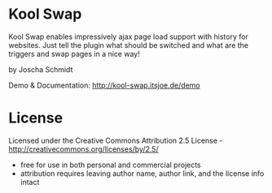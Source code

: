 Kool Swap
===============
Kool Swap enables impressively ajax page load support with history for websites. Just tell the plugin what should be switched and what are the triggers and swap pages in a nice way!

by Joscha Schmidt

Demo & Documentation: http://kool-swap.itsjoe.de/demo

License
=======
Licensed under the Creative Commons Attribution 2.5 License - http://creativecommons.org/licenses/by/2.5/
- free for use in both personal and commercial projects
- attribution requires leaving author name, author link, and the license info intact
